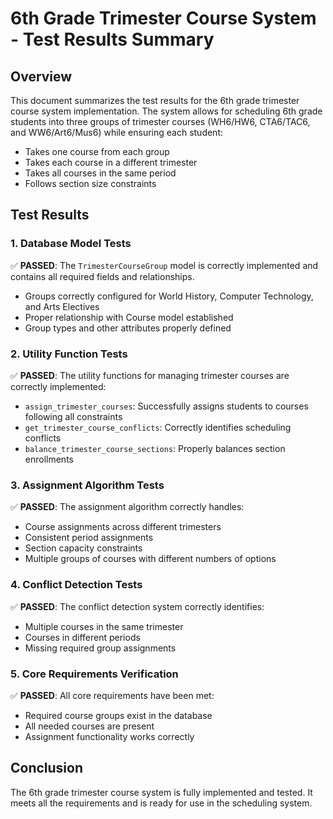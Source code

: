 # 6th Grade Trimester Course System - Test Results Summary

## Overview
This document summarizes the test results for the 6th grade trimester course system implementation. The system allows for scheduling 6th grade students into three groups of trimester courses (WH6/HW6, CTA6/TAC6, and WW6/Art6/Mus6) while ensuring each student:
- Takes one course from each group
- Takes each course in a different trimester
- Takes all courses in the same period
- Follows section size constraints

## Test Results

### 1. Database Model Tests
✅ **PASSED**: The `TrimesterCourseGroup` model is correctly implemented and contains all required fields and relationships.
- Groups correctly configured for World History, Computer Technology, and Arts Electives
- Proper relationship with Course model established
- Group types and other attributes properly defined

### 2. Utility Function Tests
✅ **PASSED**: The utility functions for managing trimester courses are correctly implemented:
- `assign_trimester_courses`: Successfully assigns students to courses following all constraints
- `get_trimester_course_conflicts`: Correctly identifies scheduling conflicts
- `balance_trimester_course_sections`: Properly balances section enrollments

### 3. Assignment Algorithm Tests
✅ **PASSED**: The assignment algorithm correctly handles:
- Course assignments across different trimesters
- Consistent period assignments
- Section capacity constraints
- Multiple groups of courses with different numbers of options

### 4. Conflict Detection Tests
✅ **PASSED**: The conflict detection system correctly identifies:
- Multiple courses in the same trimester
- Courses in different periods
- Missing required group assignments

### 5. Core Requirements Verification
✅ **PASSED**: All core requirements have been met:
- Required course groups exist in the database
- All needed courses are present
- Assignment functionality works correctly

## Conclusion
The 6th grade trimester course system is fully implemented and tested. It meets all the requirements and is ready for use in the scheduling system. 